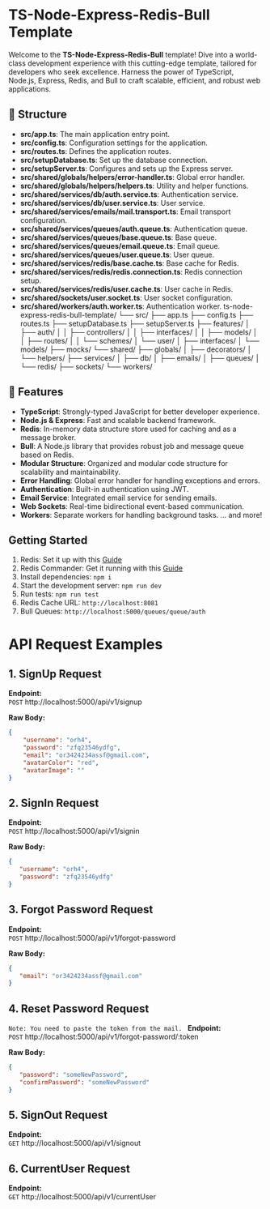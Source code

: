 # TS-Node-Express-Redis-Bull Template

Welcome to the **TS-Node-Express-Redis-Bull** template!
Dive into a world-class development experience with this cutting-edge template,
tailored for developers who seek excellence.
Harness the power of TypeScript, Node.js, Express, Redis,
and Bull to craft scalable, efficient, and robust web applications.

## 📂 Structure



- **src/app.ts**: The main application entry point.
- **src/config.ts**: Configuration settings for the application.
- **src/routes.ts**: Defines the application routes.
- **src/setupDatabase.ts**: Set up the database connection.
- **src/setupServer.ts**: Configures and sets up the Express server.
- **src/shared/globals/helpers/error-handler.ts**: Global error handler.
- **src/shared/globals/helpers/helpers.ts**: Utility and helper functions.
- **src/shared/services/db/auth.service.ts**: Authentication service.
- **src/shared/services/db/user.service.ts**: User service.
- **src/shared/services/emails/mail.transport.ts**: Email transport configuration.
- **src/shared/services/queues/auth.queue.ts**: Authentication queue.
- **src/shared/services/queues/base.queue.ts**: Base queue.
- **src/shared/services/queues/email.queue.ts**: Email queue.
- **src/shared/services/queues/user.queue.ts**: User queue.
- **src/shared/services/redis/base.cache.ts**: Base cache for Redis.
- **src/shared/services/redis/redis.connection.ts**: Redis connection setup.
- **src/shared/services/redis/user.cache.ts**: User cache in Redis.
- **src/shared/sockets/user.socket.ts**: User socket configuration.
- **src/shared/workers/auth.worker.ts**: Authentication worker.
  ts-node-express-redis-bull-template/
  └── src/
  ├── app.ts
  ├── config.ts
  ├── routes.ts
  ├── setupDatabase.ts
  ├── setupServer.ts
  ├── features/
  │   ├── auth/
  │   │   ├── controllers/
  │   │   ├── interfaces/
  │   │   ├── models/
  │   │   ├── routes/
  │   │   └── schemes/
  │   └── user/
  │       ├── interfaces/
  │       └── models/
  ├── mocks/
  └── shared/
  ├── globals/
  │   ├── decorators/
  │   └── helpers/
  ├── services/
  │   ├── db/
  │   ├── emails/
  │   ├── queues/
  │   └── redis/
  ├── sockets/
  └── workers/


## 🌟 Features

- **TypeScript**: Strongly-typed JavaScript for better developer experience.
- **Node.js & Express**: Fast and scalable backend framework.
- **Redis**: In-memory data structure store used for caching and as a message broker.
- **Bull**: A Node.js library that provides robust job and message queue based on Redis.
- **Modular Structure**: Organized and modular code structure for scalability and maintainability.
- **Error Handling**: Global error handler for handling exceptions and errors.
- **Authentication**: Built-in authentication using JWT.
- **Email Service**: Integrated email service for sending emails.
- **Web Sockets**: Real-time bidirectional event-based communication.
- **Workers**: Separate workers for handling background tasks.
  ... and more!

## Getting Started

1. Redis: Set it up with this [Guide](https://redis.io/docs/getting-started/installation/install-redis-on-windows/)
2. Redis Commander: Get it running with this [Guide](https://www.npmjs.com/package/redis-commander)
3. Install dependencies: `npm i`
4. Start the development server: `npm run dev`
5. Run tests: `npm run test`
6. Redis Cache URL: `http://localhost:8081`
7. Bull Queues: `http://localhost:5000/queues/queue/auth`

# API Request Examples

## 1. SignUp Request

**Endpoint:**  
`POST` http://localhost:5000/api/v1/signup

**Raw Body:**
```json
{
    "username": "orh4",
    "password": "zfq23546ydfg",
    "email": "or3424234assf@gmail.com",
    "avatarColor": "red",
    "avatarImage": ""
}
```

## 2. SignIn Request

**Endpoint:**  
`POST` http://localhost:5000/api/v1/signin

**Raw Body:**
```json
{
   "username": "orh4",
   "password": "zfq23546ydfg"
}
```

## 3. Forgot Password Request

**Endpoint:**  
`POST` http://localhost:5000/api/v1/forgot-password

**Raw Body:**
```json
{
   "email": "or3424234assf@gmail.com"
}
```

## 4. Reset Password Request
`Note: You need to paste the token from the mail.
`
**Endpoint:**  
`POST` http://localhost:5000/api/v1/forgot-password/:token

**Raw Body:**
```json
{
   "password": "someNewPassword",
   "confirmPassword": "someNewPassword"
}
```

## 5. SignOut Request

**Endpoint:**  
`GET` http://localhost:5000/api/v1/signout

## 6. CurrentUser Request

**Endpoint:**  
`GET` http://localhost:5000/api/v1/currentUser


